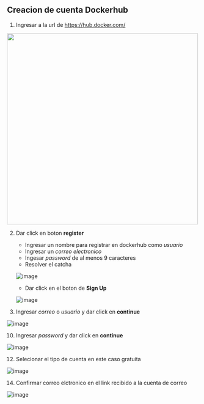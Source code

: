 ## Creacion de cuenta Dockerhub

1. Ingresar a la url de https://hub.docker.com/

<img src="https://user-images.githubusercontent.com/132395666/235977234-1aadfd7c-01d5-41ba-bd38-fedd34d8baaa.png" width="500px" />

2. Dar click en boton **register**
    - Ingresar un nombre para registrar en dockerhub como *usuario*
    - Ingresar un *correo electronico*
    - Ingesar *password* de al menos 9 caracteres
    - Resolver el catcha
    
    ![image](https://user-images.githubusercontent.com/132395666/235980372-904b04c0-1c97-4a8c-9dd9-56060dc51dea.png)

    - Dar click en el boton de **Sign Up**
    
    ![image](https://user-images.githubusercontent.com/132395666/235980691-8cf46ad3-5e7d-4103-b4ee-48cd55474b7c.png)

8. Ingresar *correo* o *usuario* y dar click en **continue**

![image](https://user-images.githubusercontent.com/132395666/235981248-675fcd5d-8c54-4cb9-8563-f7d3abd2b786.png)

10. Ingresar *password* y dar click en **continue**

![image](https://user-images.githubusercontent.com/132395666/235981433-3da2ae51-c7ff-4e56-9452-e8b8e3d283f7.png)

12. Selecionar el tipo de cuenta en este caso gratuita

![image](https://user-images.githubusercontent.com/132395666/235981561-020cca32-6e26-486e-a65c-c7b46645190c.png)

14. Confirmar correo elctronico en el link recibido a la cuenta de correo

![image](https://user-images.githubusercontent.com/132395666/235981669-4e7abb7d-045a-4554-b5a0-c30cabd6971f.png)
